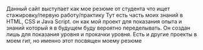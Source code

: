 Данный сайт выступает как мое резюме от студента что ищет стажировку/первую работу/практику
Тут есть часть моих знаний в HTML, CSS и Java Script. он как мой проект для показания опыта и знаний который я в будущем буду вероятно переделывать. Он создан лишь для показания уровня и прокачки уровня. Есть и другие проекты в моем гит, но именно этот посвящен моему резюме
